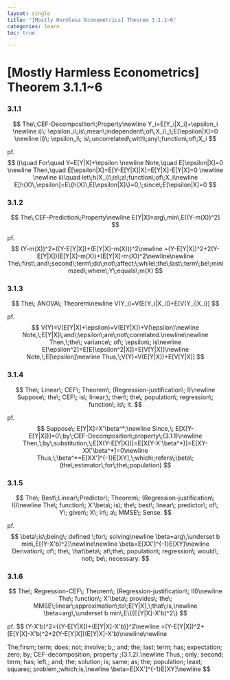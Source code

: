 ```yaml
---
layout: single
title: "[Mostly Harmless Econometrics] Theorem 3.1.1~6"
categories: learn
toc: true

---
```




# [Mostly Harmless Econometrics] Theorem 3.1.1~6



### 3.1.1

$$
The\;CEF-Decomposition\;Property\newline
Y_i=E[Y_i|X_i]+\epsilon_i \newline
i)\; \epsilon_i\;is\;mean\;independent\;of\;X_i\,;\;E[\epsilon|X]=0 \newline
ii)\; \epsilon_i\; is\;uncorrelated\;with\;any\;function\;of\;X_i
$$



pf.
$$
i)\quad For\quad Y=E[Y|X]+\epsilon \newline
Note,\quad E[\epsilon|X]=0 \newline
Then,\quad E[\epsilon|X]=E[Y-E[Y|X]|X]=E[Y|X]-E[Y|X]=0 \newline \newline
ii)\quad let\;h(X_i)\;is\;a\;function\;of\;X_i\newline
E[h(X)\,\epsilon]=E\{h(X)\,E[\epsilon|X]\}=0,\;since\;E[\epsilon|X]=0
$$



### 3.1.2

$$
The\;CEF-Prediction\;Property\newline
E[Y|X]=arg\,min\,E[(Y-m(X))^2]
$$





pf.
$$
(Y-m(X))^2=((Y-E[Y|X])+(E[Y|X]-m(X)))^2\newline
=(Y-E[Y|X])^2+2(Y-E[Y|X])(E[Y|X]-m(X))+(E[Y|X]-m(X))^2\newline\newline
The\;first\;and\;second\;term\;do\;not\;affect;\;while\;the\;last\;term\;be\;minimzed\;where\;Y\;equals\;m(X)
$$


### 3.1.3

$$
The\; ANOVA\; Theorem\newline
V(Y_i)=V(E[Y_i|X_i])+E[V(Y_i|X_i)]
$$



pf.
$$
V(Y)=V(E[Y|X]+\epsilon)=V(E[Y|X])+V(\epsilon)\newline
Note,\;E[Y|X]\;and\;\epsilon\;are\;not\;correlated.\newline\newline
Then,\;the\; variance\; of\; \epsilon\; is\newline
E[\epsilon^2]=E[E[\epsilon^2|X]]=E[V[Y|X]]\newline
Note,\;E[\epsilon]\newline
Thus,\;V(Y)=V(E[Y|X])+E[V[Y|X]]
$$


### 3.1.4

$$
The\; Linear\; CEF\; Theorem\; (Regression-justification\; I)\newline
Suppose\; the\; CEF\; is\; linear;\; then\; the\; population\; regression\; function\; is\; it.
$$



pf.
$$
Suppose\; E[Y|X]=X'\beta^*;\newline
Since,\; E[X(Y-E[Y|X])]=0\;by\;CEF-Decomposition\;property\;(3.1.1)\newline
Then,\;by\;substitution,\;E[X(Y-E[Y|X])]=E[X(Y-X'\beta^*)]=E[XY-XX'\beta^*]=0\newline
Thus,\;\beta^*=E[XX']^{-1}E[XY],\;which\;refers\;\beta\;(the\;estimator\;for\;the\;population)
$$


### 3.1.5

$$
The\; Best\;Linear\;Predictor\; Theorem\; (Regression-justification\; II)\newline
The\; function\; X'\beta\; is\; the\; best\; linear\; predictor\; of\; Y\; given\; X\; in\; a\; MMSE\; Sense.
$$



pf.
$$
\beta\;is\;being\; defined \;for\; solving\newline
\beta=arg\,\underset b min\,E[(Y-X'b)^2]\newline\newline
\beta=E[XX']^{-1}E[XY]\newline
Derivation\; of\; the\; \hat\beta\; at\;the\; population\; regression\; would\; not\; be\; necessary.
$$


### 3.1.6

$$
The\; Regression-CEF\; Theorem\; (Regression-justification\; III)\newline
The\; function\; X'\beta\; provides\; the\; MMSE\;linear\;approximation\;to\;E[Y|X],\;that\;is,\newline
\beta=arg\,\underset b min\,E\{(E[Y|X]-X'b)^2\}
$$



pf.
$$
(Y-X'b)^2=\{(Y-E[Y|X])+(E[Y|X]-X'b)\}^2\newline
=(Y-E[Y|X])^2+(E[Y|X]-X'b)^2+2(Y-E[Y|X])(E[Y|X]-X'b)\newline\newline

The\;firsm\; term\; does\; not\; involve\; b,\; and\; the\; last\; term\; has\; expectation\; zero\; by\; CEF-decomposition\; property \;(3.1.2).\newline
Thus,\; only\; second\; term\; has\; left,\; and\; the\; solution\; is\; same\; as\; the\; population\; least\; squares\; problem,\;which\;is,\newline
\beta=E[XX']^{-1}E[XY]\newline
$$
